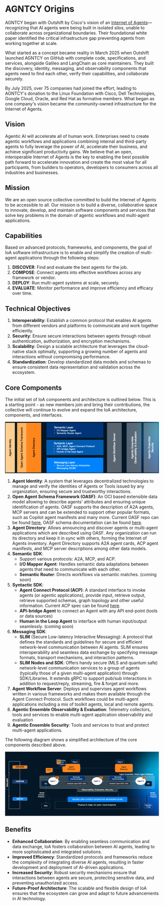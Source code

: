 # AGNTCY Origins

AGNTCY began with Outshift by Cisco's vision of an [Internet of Agents](https://outshift.cisco.com/the-internet-of-agents)—recognizing that AI agents were being built in isolated silos, unable to collaborate across organizational boundaries. Their foundational white paper identified the critical infrastructure gap preventing agents from working together at scale.

What started as a concept became reality in March 2025 when Outshift launched AGNTCY on GitHub with complete code, specifications, and services, alongside Galileo and LangChain as core maintainers. They built the discovery, identity, messaging, and observability components that agents need to find each other, verify their capabilities, and collaborate securely.

By July 2025, over 75 companies had joined the effort, leading to AGNTCY's donation to the Linux Foundation with Cisco, Dell Technologies, Google Cloud, Oracle, and Red Hat as formative members. What began as one company's vision became the community-owned infrastructure for the Internet of Agents.

## Vision

Agentic AI will accelerate all of human work. Enterprises need to create agentic workflows and applications combining internal and third-party agents to fully leverage the power of AI, accelerate their business, and achieve significant productivity gains.
We believe that an open, interoperable Internet of Agents is the key to enabling the best possible path forward to accelerate innovation and create the most value for all participants, from builders to operators, developers to consumers across all industries and businesses.

## Mission

We are an open source collective committed to build the Internet of Agents to be accessible to all. Our mission is to build a diverse, collaborative space to innovate, develop, and maintain software components and services that solve key problems in the domain of agentic workflows and multi-agent applications.

## Capabilities

Based on advanced protocols, frameworks, and components, the goal of IoA software infrastructure is to enable and simplify the creation of multi-agent applications through the following steps:

1. **DISCOVER**: Find and evaluate the best agents for the job.
1. **COMPOSE**: Connect agents into effective workflows across any framework or vendor.
1. **DEPLOY**: Run multi-agent systems at scale, securely.
1. **EVALUATE**: Monitor performance and improve efficiency and efficacy over time.

## Technical Objectives

1. **Interoperability**: Establish a common protocol that enables AI agents from different vendors and platforms to communicate and work together efficiently.
2. **Security**: Ensure secure interactions between agents through robust authentication, authorization, and encryption mechanisms.
3. **Scalability**: Design a scalable architecture that leverages the cloud-native stack optimally, supporting a growing number of agents and interactions without compromising performance.
4. **Standardization**: Develop standardized data models and schemas to ensure consistent data representation and validation across the ecosystem.

## Core Components

The initial set of IoA components and architecture is outlined below. This is a starting point - as new members join and bring their contributions, the collective will continue to evolve and expand the IoA architecture, components, and interfaces.

![IoA Stack](assets/ioa_stack.png)

1. **Agent Identity**: A system that leverages decentralized technologies to manage and verify the identities of Agents or Tools issued by any organization, ensuring secure and trustworthy interactions.
2. **Open Agent Schema Framework (OASF)**: An OCI based extensible data model allowing to describe agents' attributes and ensuring unique identification of agents. OASF supports the description of A2A agents, MCP servers and can be extended to support other popular formats, such as Copilot agent manifests and many more. Current OASF repo can be found [here](https://github.com/agntcy/oasf), OASF schema documentation can be found [here](https://schema.oasf.outshift.com).
3. **Agent Directory**: Allows announcing and discover agents or multi-agent applications which are described using OASF. Any organization can run its directory and keep it in sync with others, forming the Internet of Agents inventory. Agent Directory supports A2A agent cards, ACP agent manifests, and MCP server descriptions among other data models.
4. **Semantic SDK**:
   * Support various protocols: A2A, MCP, and ACP.
   * **I/O Mapper Agent**: Handles semantic data adaptations between agents that need to communicate with each other.
   * **Semantic Router**: Directs workflows via semantic matches. (coming soon)
5. **Syntactic SDK**:
   * **Agent Connect Protocol (ACP)**: A standard interface to invoke agents (or agentic applications), provide input, retrieve output, retrieve supported schemas, graph topology and other useful information. Current ACP spec can be found [here](https://spec.acp.agntcy.org/).
   * **API-bridge Agent** to connect an Agent with any API end-point (tools or data sources)
   * **Human in the Loop Agent** to interface with human input/output seamlessly. (coming soon)
6. **Messaging SDK**:
   * **SLIM** (Secure Low-latency Interactive Messaging): A protocol that defines the standards and guidelines for secure and efficient network-level communication between AI agents. SLIM ensures interoperability and seamless data exchange by specifying message formats, transport mechanisms, and interaction patterns.
   * **SLIM Nodes and SDK**: Offers handy secure (MLS and quantum safe) network-level communication services to a group of agents (typically those of a given multi-agent application) through SDK/Libraries. It extends gRPC to support pub/sub interactions in addition to request/reply, streaming, fire & forget and more.
7. **Agent Workflow Server**: Deploys and supervises agent workflows written in various frameworks and makes them available through the Agent Connect Protocol. Such workflows could be multi-agent applications including a mix of toolkit agents, local and remote agents.
8. **Agentic Ensemble Observability & Evaluation**: Telemetry collectors, tools and services to enable multi-agent application observability and evaluation
9. **Agentic Ensemble Security**: Tools and services to trust and  protect multi-agent applications.

The following diagram shows a simplified architecture of the core components described above.

![IoA Arch](assets/ioa_arch.png)

## Benefits

* **Enhanced Collaboration**: By enabling seamless communication and data exchange, IoA fosters collaboration between AI agents, leading to more sophisticated and integrated solutions.
* **Improved Efficiency**: Standardized protocols and frameworks reduce the complexity of integrating diverse AI agents, resulting in faster development and deployment of AI-driven applications.
* **Increased Security**: Robust security mechanisms ensure that interactions between agents are secure, protecting sensitive data, and preventing unauthorized access.
* **Future-Proof Architecture**: The scalable and flexible design of IoA ensures that the ecosystem can grow and adapt to future advancements in AI technology.
